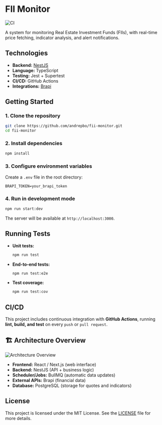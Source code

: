 # FII Monitor

![CI](https://github.com/andrepbo/fii-monitor/actions/workflows/ci.yml/badge.svg)

A system for monitoring Real Estate Investment Funds (FIIs), with real-time price fetching, indicator analysis, and alert notifications.

## **Technologies**

- **Backend:** [NestJS](https://nestjs.com/)
- **Language:** TypeScript
- **Testing:** Jest + Supertest
- **CI/CD:** GitHub Actions
- **Integrations:** [Brapi](https://brapi.dev/)

## **Getting Started**

### **1. Clone the repository**

```bash
git clone https://github.com/andrepbo/fii-monitor.git
cd fii-monitor
```

### **2. Install dependencies**

```bash
npm install
```

### **3. Configure environment variables**

Create a `.env` file in the root directory:

```
BRAPI_TOKEN=your_brapi_token
```

### **4. Run in development mode**

```bash
npm run start:dev
```

The server will be available at `http://localhost:3000`.

## **Running Tests**

- **Unit tests:**
  ```bash
  npm run test
  ```
- **End-to-end tests:**
  ```bash
  npm run test:e2e
  ```
- **Test coverage:**
  ```bash
  npm run test:cov
  ```

## **CI/CD**

This project includes continuous integration with **GitHub Actions**, running **lint, build, and test** on every `push` or `pull request`.

## **🏗 Architecture Overview**

![Architecture Overview](./docs/architecture-overview.png)

- **Frontend:** React / Next.js (web interface)
- **Backend:** NestJS (API + business logic)
- **Scheduler/Jobs:** BullMQ (automatic data updates)
- **External APIs:** Brapi (financial data)
- **Database:** PostgreSQL (storage for quotes and indicators)

## **License**

This project is licensed under the MIT License. See the [LICENSE](LICENSE) file for more details.
